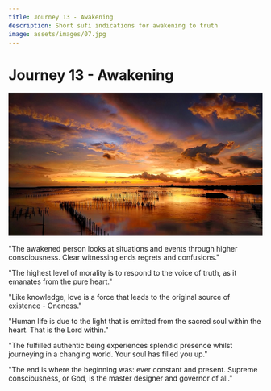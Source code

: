 ```yaml
---
title: Journey 13 - Awakening
description: Short sufi indications for awakening to truth
image: assets/images/07.jpg
---
```


# Journey 13 - Awakening

![](../../assets/images/07.jpg)

"The awakened person looks at situations and events through higher consciousness. Clear witnessing ends regrets and confusions."  

"The highest level of morality is to respond to the voice of truth, as it emanates from the pure heart."  

"Like knowledge, love is a force that leads to the original source of existence - Oneness."  

"Human life is due to the light that is emitted from the sacred soul within the heart. That is the Lord within."  

"The fulfilled authentic being experiences splendid presence whilst journeying in a changing world. Your soul has filled you up."  

"The end is where the beginning was: ever constant and present. Supreme consciousness, or God, is the master designer and governor of all." 